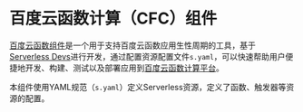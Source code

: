 # 百度云函数计算（CFC）组件

[百度云函数组件](https://github.com/xinwuyun/cfc)是一个用于支持百度云函数应用生性周期的工具，基于[Serverless Devs](https://www.serverless-devs.com/)进行开发，通过配置资源配置文件`s.yaml`，可以快速帮助用户便捷地开发、构建、测试以及部署应用到[百度云函数计算平台](https://console.bce.baidu.com/cfc/#/cfc/overview)。

本组件使用YAML规范（`s.yaml`）定义Serverless资源，定义了函数、触发器等资源的配置。

[^_^]:
	yaml规范参考：xxxxx



